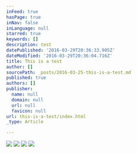 ```yaml
---
inFeed: true
hasPage: true
inNav: false
inLanguage: null
starred: true
keywords: []
description: test
datePublished: '2016-03-29T20:36:33.905Z'
dateModified: '2016-03-29T20:36:04.716Z'
title: This is a test
author: []
sourcePath: _posts/2016-03-25-this-is-a-test.md
published: true
authors: []
publisher:
  name: null
  domain: null
  url: null
  favicon: null
url: this-is-a-test/index.html
_type: Article

---
```

![](https://the-grid-user-content.s3-us-west-2.amazonaws.com/d0867332-bc13-4cc0-b4e8-81fbb8e85473.jpg)
![](https://the-grid-user-content.s3-us-west-2.amazonaws.com/b4264a3d-8d14-450a-8283-a9ff468134f6.jpg)
![](https://the-grid-user-content.s3-us-west-2.amazonaws.com/10e4a205-a11f-4a5f-8bdf-5f17d4df40f3.jpg)
![](https://the-grid-user-content.s3-us-west-2.amazonaws.com/423371c6-b633-4ea9-a113-3405efda5038.jpg)